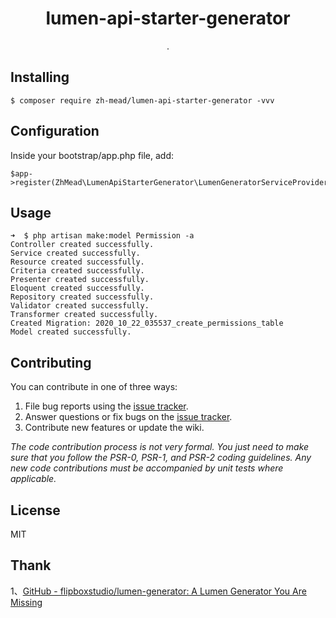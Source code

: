<h1 align="center"> lumen-api-starter-generator </h1>

<p align="center"> .</p>


## Installing

```shell
$ composer require zh-mead/lumen-api-starter-generator -vvv
```

## Configuration

Inside your bootstrap/app.php file, add:
```
$app->register(ZhMead\LumenApiStarterGenerator\LumenGeneratorServiceProvider::class);
```

## Usage

```
➜  $ php artisan make:model Permission -a
Controller created successfully.
Service created successfully.
Resource created successfully.
Criteria created successfully.
Presenter created successfully.
Eloquent created successfully.
Repository created successfully.
Validator created successfully.
Transformer created successfully.
Created Migration: 2020_10_22_035537_create_permissions_table
Model created successfully.
```

## Contributing

You can contribute in one of three ways:

1. File bug reports using the [issue tracker](https://github.com/zh-mead/lumen-api-starter-generator/issues).
2. Answer questions or fix bugs on the [issue tracker](https://github.com/zh-mead/lumen-api-starter-generator/issues).
3. Contribute new features or update the wiki.

_The code contribution process is not very formal. You just need to make sure that you follow the PSR-0, PSR-1, and PSR-2 coding guidelines. Any new code contributions must be accompanied by unit tests where applicable._

## License

MIT

## Thank
1、[GitHub - flipboxstudio/lumen-generator: A Lumen Generator You Are Missing](https://github.com/flipboxstudio/lumen-generator)
